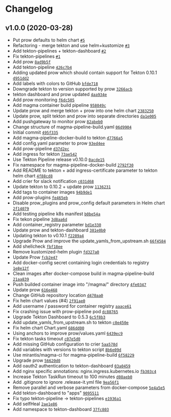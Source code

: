 # Changelog

## v1.0.0 (2020-03-28)

- Put prow defaults to helm chart [`#5`](https://github.com/Mirantis/magma-argocd-apps/pull/5)
- Refactoring - merge tekton and use helm+kustomize [`#3`](https://github.com/Mirantis/magma-argocd-apps/pull/3)
- Add tekton-pipelines + tekton-dashboard [`#2`](https://github.com/Mirantis/magma-argocd-apps/pull/2)
- Fix tekton-pipelines [`#1`](https://github.com/Mirantis/magma-argocd-apps/pull/1)
- Add prow [`8ad9b5f`](https://github.com/Mirantis/magma-argocd-apps/commit/8ad9b5f1ece0ecb80940c38a676cd5e982d35602)
- Add tekton-pipeline [`426c7b4`](https://github.com/Mirantis/magma-argocd-apps/commit/426c7b43aca793f94b3254cbbe7d3653fadda6f6)
- Adding updated prow which should contain support for Tekton 0.10.1 [`d951dd2`](https://github.com/Mirantis/magma-argocd-apps/commit/d951dd262b918f8250b180261f28284211ed7471)
- Add labels with colors to GitHub [`bfde718`](https://github.com/Mirantis/magma-argocd-apps/commit/bfde71864889925b6715faf4c38fbb927b837987)
- Downgrade tekton to version supported by prow [`3266acb`](https://github.com/Mirantis/magma-argocd-apps/commit/3266acb3ae9dfced429cd50c8fd821f584ecde0c)
- tekton dashboard and prow updated [`4aa934e`](https://github.com/Mirantis/magma-argocd-apps/commit/4aa934eafde6fcfafc94e47539d6f81e091abd04)
- Add prow monitoring [`f6dc505`](https://github.com/Mirantis/magma-argocd-apps/commit/f6dc50586da4b0094f6df086ed03e682387a4d6d)
- Add magma container build pipeline [`958049c`](https://github.com/Mirantis/magma-argocd-apps/commit/958049c37d7c69289b2c8498953405c8fb6255bb)
- Update prow and merge tekton + prow into one helm chart [`2383250`](https://github.com/Mirantis/magma-argocd-apps/commit/23832505b4f1c6b72a2512b93a023f152a021fde)
- Update prow, split tekton and prow into separate directories [`da1e005`](https://github.com/Mirantis/magma-argocd-apps/commit/da1e00564a2357ae6b2763fb9336b19316ecce72)
- Add pushgateway to monitor prow [`82abeb0`](https://github.com/Mirantis/magma-argocd-apps/commit/82abeb01db3a7752b36e840ff1cfb218b9aa6cc4)
- Change structure of magma-pipeline-build.yaml [`06d9904`](https://github.com/Mirantis/magma-argocd-apps/commit/06d9904deecead89cbda338edadcdaaf0f13c4e7)
- Initial commit [`495f335`](https://github.com/Mirantis/magma-argocd-apps/commit/495f3354e0470d3714ee8f5a327de3d7b664ae22)
- Add magma-pipeline-docker-build to tekton [`d7766a5`](https://github.com/Mirantis/magma-argocd-apps/commit/d7766a5ff9d318934d8a352c9d9d8eb9f1ede66e)
- Add config.yaml parameter to prow [`93ed4ee`](https://github.com/Mirantis/magma-argocd-apps/commit/93ed4ee747e4f1941a0b783f2a82acb93a9b8e6d)
- Add prow-pipeline [`d37d2ec`](https://github.com/Mirantis/magma-argocd-apps/commit/d37d2ec0624b7438c5a9aefdeb5764785713d1d3)
- Add ingress for tekton [`73ae542`](https://github.com/Mirantis/magma-argocd-apps/commit/73ae542093c6298cc7a35c6e52f9a10a8882da61)
- Use Tekton Pipeline release v0.10.0 [`0acde15`](https://github.com/Mirantis/magma-argocd-apps/commit/0acde1550947d61d64502ee98c077651081f7947)
- Fix namespace for magma-pipeline-docker-build [`2792f30`](https://github.com/Mirantis/magma-argocd-apps/commit/2792f3033a54bd32185497f5eaaf044f9d1d821e)
- Add README to tekton + add ingress-certificate parameter to tekton helm chart [`4f88cd8`](https://github.com/Mirantis/magma-argocd-apps/commit/4f88cd8073b95a7b934167f59ab49b23fb94d936)
- Add crier for slack notification [`c031d68`](https://github.com/Mirantis/magma-argocd-apps/commit/c031d681d39fd7ab1b2f98f2838eac06e8a23431)
- Update tekton to 0.10.2 + update prow [`1136231`](https://github.com/Mirantis/magma-argocd-apps/commit/1136231bfabb5d21199a7ae347827ca8c8e18ff2)
- Add tags to container images [`94b9de1`](https://github.com/Mirantis/magma-argocd-apps/commit/94b9de1b38585af1db90ab08702c5b4a86bed225)
- Add prow-plugins [`fe465eb`](https://github.com/Mirantis/magma-argocd-apps/commit/fe465eb21605be2d881d3521b7bad9a870c673b4)
- Disable prow_plugins and prow_config default parameters in Helm chart [`2f14079`](https://github.com/Mirantis/magma-argocd-apps/commit/2f14079c9058aa34ed447e4cd99cf06cf95d3d75)
- Add testing pipeline k8s manifest [`b0be54a`](https://github.com/Mirantis/magma-argocd-apps/commit/b0be54a0fe0ac3cb4e1c58e6dafefa8a0874a0d4)
- Fix tekon pipeline [`3d8aa6d`](https://github.com/Mirantis/magma-argocd-apps/commit/3d8aa6d89605624836965661d57a56b52fb01854)
- Add container_registry parameter [`bd1e330`](https://github.com/Mirantis/magma-argocd-apps/commit/bd1e330fc8fc71f6a0ec9191d1ccc970432392f2)
- Update prow and tekton-dashboard [`381e0b0`](https://github.com/Mirantis/magma-argocd-apps/commit/381e0b099545ab41c41b677183abd3e953e49a99)
- Updating tekton to v0.10.1 [`f2289a4`](https://github.com/Mirantis/magma-argocd-apps/commit/f2289a4c3bc64256a65c7cd61ad9dc7437c60d7f)
- Upgrade Prow and improve the update_yamls_from_upstream.sh [`66f4584`](https://github.com/Mirantis/magma-argocd-apps/commit/66f4584147f5dd712fc96a9e09f8bb0077367272)
- Add shellcheck [`fbf18ee`](https://github.com/Mirantis/magma-argocd-apps/commit/fbf18eeb4c326718cc793f42907001d259346d14)
- Remove kustomized-helm plugin [`fd327a0`](https://github.com/Mirantis/magma-argocd-apps/commit/fd327a02dfce63b5fbf568f54fdd38f0c2d51439)
- Update Prow [`fcb2e47`](https://github.com/Mirantis/magma-argocd-apps/commit/fcb2e47406f0a4aa8de0db171de96c9807749cfb)
- Add docker-config secret containing login credentials to registry [`1e8e12f`](https://github.com/Mirantis/magma-argocd-apps/commit/1e8e12f5f05f56cc248bde64a3b1b3927f2462bf)
- Clean images after docker-compose build in magma-pipeline-build [`21aa839`](https://github.com/Mirantis/magma-argocd-apps/commit/21aa8394d3cf87688a3e97ea49949e028e09ad10)
- Push builded container image into "/magma/" directory [`4fe0347`](https://github.com/Mirantis/magma-argocd-apps/commit/4fe0347179044ac941d92a14eba6bd3ec27ac377)
- Update prow [`616e468`](https://github.com/Mirantis/magma-argocd-apps/commit/616e4687f217d1ae9ea60719314bb981b002cc56)
- Change GitHub repository location [`d470aa0`](https://github.com/Mirantis/magma-argocd-apps/commit/d470aa04141fd9f853eb102119b7c4483aa0e6cc)
- Fix helm chart values (#4) [`2f91ae0`](https://github.com/Mirantis/magma-argocd-apps/commit/2f91ae069f1252183a4b113465c2db84d936411a)
- Add username / password for container registry [`aaace61`](https://github.com/Mirantis/magma-argocd-apps/commit/aaace611c68606a4a37afb5bb1d6555dfe220474)
- Fix crashing issue with prow-pipeline pod [`dc88765`](https://github.com/Mirantis/magma-argocd-apps/commit/dc887653263f5a080441bf007d200ac9cad6ca2e)
- Upgrade Tekton Dashboard to 0.5.3 [`6c5f8b3`](https://github.com/Mirantis/magma-argocd-apps/commit/6c5f8b38c1d842c6210c54c5c11af5d5f54fa9ab)
- Add update_yamls_from_upstream.sh to tekton [`c0e450e`](https://github.com/Mirantis/magma-argocd-apps/commit/c0e450e60da8bf543139ce110fe2c13b43f605c2)
- Fix helm chart Chart.yaml [`686dd00`](https://github.com/Mirantis/magma-argocd-apps/commit/686dd008e2afcd61d2e45b0d54cff6b77b47f7f7)
- Using anchors to improve prow/values.yaml [`6439ec9`](https://github.com/Mirantis/magma-argocd-apps/commit/6439ec9445e7e8c5e3bf9a386f6a272385921f84)
- Fix tekton tasks timeout [`c07e5d0`](https://github.com/Mirantis/magma-argocd-apps/commit/c07e5d0502b62b2bbbd0e6fede0ae8601b7a8565)
- Add missing GitHub configuration to crier [`5aa578d`](https://github.com/Mirantis/magma-argocd-apps/commit/5aa578dafb0d66bf76425ceb684e00981fceb7fe)
- Add variables with versions to tekton script [`8b6e09d`](https://github.com/Mirantis/magma-argocd-apps/commit/8b6e09d9793fa4f0603932a492460145fe857d4a)
- Use mirantis/magma-ci for magma-pipeline-build [`6f58229`](https://github.com/Mirantis/magma-argocd-apps/commit/6f58229fe43fcc03042c8fe2754290977b8fc40c)
- Upgrade prow [`56620d0`](https://github.com/Mirantis/magma-argocd-apps/commit/56620d0e050c62705a71428295b796e2de0475bd)
- Add oauth2 authentication to tekton-dashboard [`03a0459`](https://github.com/Mirantis/magma-argocd-apps/commit/03a045927bc6aa40a6c467277f191a2259fe30e3)
- Add nginx specific annotations: nginx.ingress.kubernetes.io [`fb303c4`](https://github.com/Mirantis/magma-argocd-apps/commit/fb303c4e091be6252a6c9f208a1ae52f7b840d69)
- Increase Tekton TaskRun timeout to 100 minutes [`d08aeb0`](https://github.com/Mirantis/magma-argocd-apps/commit/d08aeb052da8c64870c8236834b9595a8aad727a)
- Add .gitignore to ignore .release-it.yml file [`9ea56f1`](https://github.com/Mirantis/magma-argocd-apps/commit/9ea56f10e7c126d7da7c9abfc78049bba6d4387a)
- Remove parallel and verbose parameters from docker-compose [`5e4a5e5`](https://github.com/Mirantis/magma-argocd-apps/commit/5e4a5e5c2618ca2ea2ed195f00ec3f0b1d796aa8)
- Add tekton-dashboard to "apps" [`9095511`](https://github.com/Mirantis/magma-argocd-apps/commit/9095511c9f9c365d50e29c21ac2054950165efab)
- Fix typo tekton-pipeline -&gt; tekton-pipelines [`e1936a1`](https://github.com/Mirantis/magma-argocd-apps/commit/e1936a17c9ceb543403675508132562720bd8263)
- Add selfHeal [`2ae1e86`](https://github.com/Mirantis/magma-argocd-apps/commit/2ae1e86bf43ab2b16b68fc9cb6d7460f1d192536)
- Add namespace to tekton-dashboard [`37fc803`](https://github.com/Mirantis/magma-argocd-apps/commit/37fc80394bb3e1f6421e56e3c3721df2f154afff)
